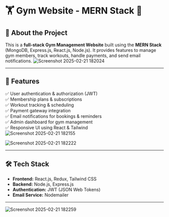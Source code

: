 # 🏋️ Gym Website - MERN Stack 💪

## 🚀 About the Project
This is a **full-stack Gym Management Website** built using the **MERN Stack** (MongoDB, Express.js, React.js, Node.js). It provides features to manage gym members, track workouts, handle payments, and send email notifications.
![Screenshot 2025-02-21 182024](https://github.com/user-attachments/assets/2fd0b8fd-bff3-42c9-8faa-ec3358e749ea)

---

## 🎯 **Features**
✅ User authentication & authorization (JWT)  
✅ Membership plans & subscriptions  
✅ Workout tracking & scheduling  
✅ Payment gateway integration  
✅ Email notifications for bookings & reminders  
✅ Admin dashboard for gym management  
✅ Responsive UI using React & Tailwind  
![Screenshot 2025-02-21 182155](https://github.com/user-attachments/assets/bb085cb3-bcbd-406f-b697-e337c16ea72f)

![Screenshot 2025-02-21 182222](https://github.com/user-attachments/assets/3ab9a5cb-b922-49b6-87d2-402ecb0f419b)

---

## 🛠️ **Tech Stack**
- **Frontend:** React.js, Redux, Tailwind CSS  
- **Backend:** Node.js, Express.js  
- **Authentication:** JWT (JSON Web Tokens)  
- **Email Service:** Nodemailer    

---

![Screenshot 2025-02-21 182259](https://github.com/user-attachments/assets/b716ccd3-c908-4a99-b2b1-f9aaddca0665)
